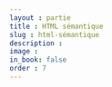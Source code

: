 ```yaml
---
layout : partie
title : HTML sémantique
slug : html-sémantique
description :
image : 
in_book: false
order : 7
---
```


